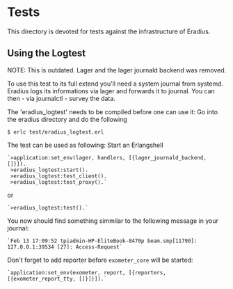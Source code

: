 # Tests

This directory is devoted for tests against the infrastructure of Eradius.

## Using the Logtest

NOTE: This is outdated. Lager and the lager journald backend was removed.

To use this test to its full extend you'll need a system journal from systemd.
Eradius logs its informations via lager and forwards it to journal.
You can then - via journalctl - survey the data.

The 'eradius_logtest' needs to be compiled before one can use it:
Go into the eradius directory and do the following

  `$ erlc test/eradius_logtest.erl`

The test can be used as following:
Start an Erlangshell

    `>application:set_env(lager, handlers, [{lager_journald_backend, []}]).
     >eradius_logtest:start().
     >eradius_logtest:test_client().
     >eradius_logtest:test_proxy().`

or

    `>eradius_logtest:test().`


You now should find something simmilar to the following message in your journal:

    `Feb 13 17:09:52 tpiadmin-HP-EliteBook-8470p beam.smp[11790]: 127.0.0.1:39534 [27]: Access-Request`

Don't forget to add reporter before `exometer_core` will be started:

	`application:set_env(exometer, report, [{reporters, [{exometer_report_tty, []}]}]).`
